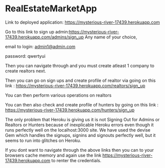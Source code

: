 # RealEstateMarketApp

Link to deployed application: https://mysterious-river-17439.herokuapp.com

Go to this link to sign up admin:https://mysterious-river-17439.herokuapp.com/admins/sign_up Any name of your choice,

email to login: admin1@admin.com

password: qwertyui

Then you can navigate through and you must create atleast 1 company to create realtors next.

Then you can go on sign ups and create profile of realtor via going on this link : https://mysterious-river-17439.herokuapp.com/realtors/sign_up

You can then perform various operations on realtors

You can then also check and create profile of hunters by going on this link : https://mysterious-river-17439.herokuapp.com/hunters/sign_up

The only problem that Heroku is giving us it is not Signing Out for Admins or Realtors or Hunters because of inexplicable Heroku errors even though it runs perfectly well on the localhost:3000 site. We have used the devise Gem which handles the signups, signins and signouts perfectly well, but it seems to run into glitches on Heroku.

If you dont want to navigate through the above links then you can to your browsers cache memory and again use the link https://mysterious-river-17439.herokuapp.com to renter the credentials.

